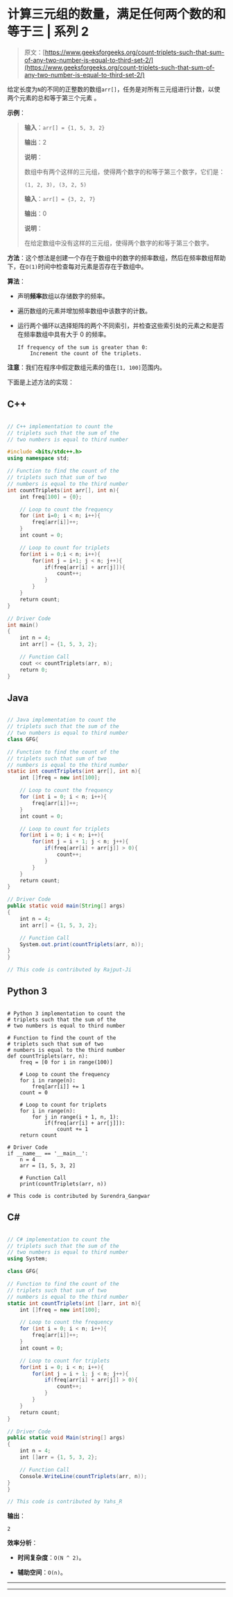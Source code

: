 # 计算三元组的数量，满足任何两个数的和等于三 | 系列 2

> 原文：[https://www.geeksforgeeks.org/count-triplets-such-that-sum-of-any-two-number-is-equal-to-third-set-2/](https://www.geeksforgeeks.org/count-triplets-such-that-sum-of-any-two-number-is-equal-to-third-set-2/)

给定长度为`N`的不同的正整数的数组`arr[]`，任务是对所有三元组进行计数，以使两个元素的总和等于第三个元素 。

**示例**：

> **输入**：`arr[] = {1, 5, 3, 2}`
>
> **输出**：2
>
> **说明**：
>
> 数组中有两个这样的三元组，使得两个数字的和等于第三个数字，它们是：
>
> `(1, 2, 3), (3, 2, 5)`
> 
> **输入**：`arr[] = {3, 2, 7}`
>
> **输出**：0
>
> **说明**：
>
> 在给定数组中没有这样的三元组，使得两个数字的和等于第三个数字。

**方法**：这个想法是创建一个存在于数组中的数字的频率数组，然后在频率数组帮助下，在`O(1)`时间中检查每对元素是否存在于数组中。

**算法**：

*   声明**频率**数组以存储数字的频率。

*   遍历数组的元素并增加频率数组中该数字的计数。

*   运行两个循环以选择矩阵的两个不同索引，并检查这些索引处的元素之和是否在频率数组中具有大于 0 的频率。

    ```
    If frequency of the sum is greater than 0:
        Increment the count of the triplets.

    ```

**注意**：我们在程序中假定数组元素的值在`[1, 100]`范围内。

下面是上述方法的实现：

## C++

```cpp

// C++ implementation to count the 
// triplets such that the sum of the 
// two numbers is equal to third number 

#include <bits/stdc++.h> 
using namespace std; 

// Function to find the count of the  
// triplets such that sum of two  
// numbers is equal to the third number  
int countTriplets(int arr[], int n){ 
    int freq[100] = {0}; 

    // Loop to count the frequency 
    for (int i=0; i < n; i++){ 
        freq[arr[i]]++; 
    } 
    int count = 0; 

    // Loop to count for triplets 
    for(int i = 0;i < n; i++){ 
        for(int j = i+1; j < n; j++){ 
            if(freq[arr[i] + arr[j]]){ 
                count++; 
            } 
        } 
    } 
    return count; 
} 

// Driver Code 
int main() 
{ 
    int n = 4; 
    int arr[] = {1, 5, 3, 2}; 

    // Function Call 
    cout << countTriplets(arr, n); 
    return 0; 
} 

```

## Java

```java

// Java implementation to count the 
// triplets such that the sum of the 
// two numbers is equal to third number 
class GFG{ 

// Function to find the count of the  
// triplets such that sum of two  
// numbers is equal to the third number  
static int countTriplets(int arr[], int n){ 
    int []freq = new int[100]; 

    // Loop to count the frequency 
    for (int i = 0; i < n; i++){ 
        freq[arr[i]]++; 
    } 
    int count = 0; 

    // Loop to count for triplets 
    for(int i = 0; i < n; i++){ 
        for(int j = i + 1; j < n; j++){ 
            if(freq[arr[i] + arr[j]] > 0){ 
                count++; 
            } 
        } 
    } 
    return count; 
} 

// Driver Code 
public static void main(String[] args) 
{ 
    int n = 4; 
    int arr[] = {1, 5, 3, 2}; 

    // Function Call 
    System.out.print(countTriplets(arr, n)); 
} 
} 

// This code is contributed by Rajput-Ji 

```

## Python 3

```

# Python 3 implementation to count the 
# triplets such that the sum of the 
# two numbers is equal to third number 

# Function to find the count of the  
# triplets such that sum of two  
# numbers is equal to the third number  
def countTriplets(arr, n): 
    freq = [0 for i in range(100)] 

    # Loop to count the frequency 
    for i in range(n): 
        freq[arr[i]] += 1
    count = 0

    # Loop to count for triplets 
    for i in range(n): 
        for j in range(i + 1, n, 1): 
            if(freq[arr[i] + arr[j]]): 
                count += 1
    return count 

# Driver Code 
if __name__ == '__main__': 
    n = 4
    arr = [1, 5, 3, 2] 

    # Function Call 
    print(countTriplets(arr, n)) 

# This code is contributed by Surendra_Gangwar 

```

## C#

```cs

// C# implementation to count the  
// triplets such that the sum of the  
// two numbers is equal to third number  
using System; 

class GFG{  

// Function to find the count of the  
// triplets such that sum of two  
// numbers is equal to the third number  
static int countTriplets(int []arr, int n){  
    int []freq = new int[100];  

    // Loop to count the frequency  
    for (int i = 0; i < n; i++){  
        freq[arr[i]]++;  
    }  
    int count = 0;  

    // Loop to count for triplets  
    for(int i = 0; i < n; i++){  
        for(int j = i + 1; j < n; j++){  
            if(freq[arr[i] + arr[j]] > 0){  
                count++;  
            }  
        }  
    }  
    return count;  
}  

// Driver Code  
public static void Main(string[] args)  
{  
    int n = 4;  
    int []arr = {1, 5, 3, 2};  

    // Function Call  
    Console.WriteLine(countTriplets(arr, n));  
}  
}  

// This code is contributed by Yahs_R 

```

**输出**：

```
2

```

**效率分析**：

*   **时间复杂度**：`O(N ^ 2)`。

*   **辅助空间**：`O(n)`。



* * *

* * *



